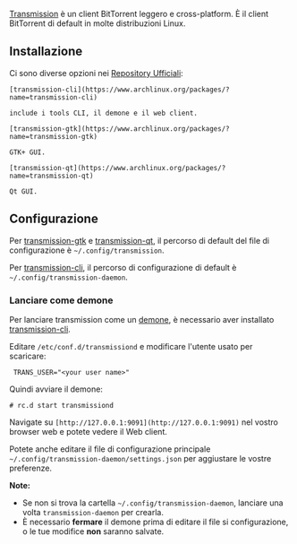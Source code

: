 [Transmission](http://www.transmissionbt.com/) è un client BitTorrent leggero e cross-platform. È il client BitTorrent di default in molte distribuzioni Linux.

## Installazione

Ci sono diverse opzioni nei [Repository Ufficiali](/index.php/Official_repositories_(Italiano) "Official repositories (Italiano)"):

	[transmission-cli](https://www.archlinux.org/packages/?name=transmission-cli)

	include i tools CLI, il demone e il web client.

	[transmission-gtk](https://www.archlinux.org/packages/?name=transmission-gtk)

	GTK+ GUI.

	[transmission-qt](https://www.archlinux.org/packages/?name=transmission-qt)

	Qt GUI.

## Configurazione

Per [transmission-gtk](https://www.archlinux.org/packages/?name=transmission-gtk) e [transmission-qt](https://www.archlinux.org/packages/?name=transmission-qt), il percorso di default del file di configurazione è `~/.config/transmission`.

Per [transmission-cli](https://www.archlinux.org/packages/?name=transmission-cli), il percorso di configurazione di default è `~/.config/transmission-daemon`.

### Lanciare come demone

Per lanciare transmission come un [demone](/index.php/Daemon_(Italiano) "Daemon (Italiano)"), è necessario aver installato [transmission-cli](https://www.archlinux.org/packages/?name=transmission-cli).

Editare `/etc/conf.d/transmissiond` e modificare l'utente usato per scaricare:

```
 TRANS_USER="<your user name>"

```

Quindi avviare il demone:

```
# rc.d start transmissiond

```

Navigate su `[http://127.0.0.1:9091](http://127.0.0.1:9091)` nel vostro browser web e potete vedere il Web client.

Potete anche editare il file di configurazione principale `~/.config/transmission-daemon/settings.json` per aggiustare le vostre preferenze.

**Note:**

*   Se non si trova la cartella `~/.config/transmission-daemon`, lanciare una volta `transmission-daemon` per crearla.
*   È necessario **fermare** il demone prima di editare il file si configurazione, o le tue modifice **non** saranno salvate.